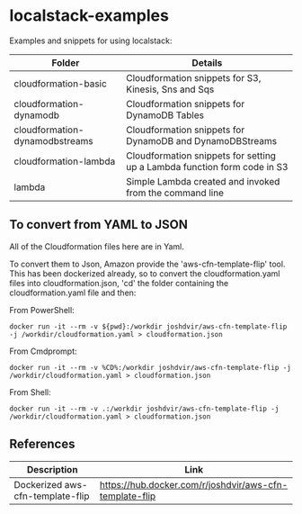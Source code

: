 # localstack-examples
Examples and snippets for using localstack:

| Folder | Details |
| ----------- | ------ |
| cloudformation-basic | Cloudformation snippets for S3, Kinesis, Sns and Sqs |
| cloudformation-dynamodb | Cloudformation snippets for DynamoDB Tables |
| cloudformation-dynamodbstreams | Cloudformation snippets for DynamoDB and DynamoDBStreams |
| cloudformation-lambda | Cloudformation snippets for setting up a Lambda function form code in S3 |
| lambda | Simple Lambda created and invoked from the command line |


## To convert from YAML to JSON
All of the Cloudformation files here are in Yaml. 

To convert them to Json, Amazon provide the 'aws-cfn-template-flip' tool. This has been dockerized already, so to convert the cloudformation.yaml files into cloudformation.json, 'cd' the folder containing the cloudformation.yaml file and then:

From PowerShell:

```
docker run -it --rm -v ${pwd}:/workdir joshdvir/aws-cfn-template-flip -j /workdir/cloudformation.yaml > cloudformation.json
```

From Cmdprompt:

```
docker run -it --rm -v %CD%:/workdir joshdvir/aws-cfn-template-flip -j /workdir/cloudformation.yaml > cloudformation.json
```

From Shell:

```
docker run -it --rm -v .:/workdir joshdvir/aws-cfn-template-flip -j /workdir/cloudformation.yaml > cloudformation.json
```


## References
| Description | Link |
| ----------- | ------ |
| Dockerized aws-cfn-template-flip | https://hub.docker.com/r/joshdvir/aws-cfn-template-flip |
